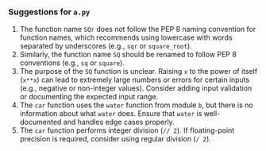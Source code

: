### Suggestions for `a.py`

1. The function name `SQr` does not follow the PEP 8 naming convention for function names, which recommends using lowercase with words separated by underscores (e.g., `sqr` or `square_root`).  
2. Similarly, the function name `SQ` should be renamed to follow PEP 8 conventions (e.g., `sq` or `square`).  
3. The purpose of the `SQ` function is unclear. Raising `x` to the power of itself (`x**x`) can lead to extremely large numbers or errors for certain inputs (e.g., negative or non-integer values). Consider adding input validation or documenting the expected input range.  
4. The `car` function uses the `water` function from module `b`, but there is no information about what `water` does. Ensure that `water` is well-documented and handles edge cases properly.  
5. The `car` function performs integer division (`// 2`). If floating-point precision is required, consider using regular division (`/ 2`).

